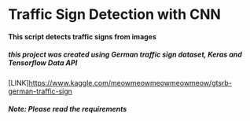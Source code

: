 # Traffic Sign Detection with CNN

#### This script detects traffic signs from images

##### this project was created using German traffic sign dataset, Keras and Tensorflow Data API
[LINK]https://www.kaggle.com/meowmeowmeowmeowmeow/gtsrb-german-traffic-sign

##### Note: Please read the requirements
